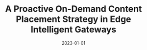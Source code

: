 ---
title: "A Proactive On-Demand Content Placement Strategy in Edge Intelligent Gateways"
collection: publications
category: journals
permalink: /publication/2023-proactive-on-demand
date: 2023-01-01
venue: 'IEEE Transactions on Parallel and Distributed Systems'
paperurl: ''
citation: 'Hui Sun, Yiru Chen, Kewei Sha, <b>Shaoyuan Huang</b>, Xiaofei Wang, Weisong Shi. (2023). &quot;A Proactive On-Demand Content Placement Strategy in Edge Intelligent Gateways.&quot; <i>IEEE Transactions on Parallel and Distributed Systems</i>. (JCR-1, IF:5.3)'
--- 